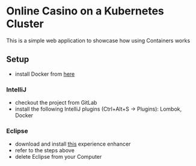 # Online Casino on a Kubernetes Cluster

This is a simple web application to showcase how using Containers works

## Setup

* install Docker from [here](https://store.docker.com/editions/community/docker-ce-desktop-windows)

### IntelliJ

* checkout the project from GitLab
* install the following IntelliJ plugins (Ctrl+Alt+S -> Plugins): Lombok, Docker

### Eclipse

* download and install [this](https://www.jetbrains.com/idea/download/#section=windows) experience enhancer
* refer to the steps above
* delete Eclipse from your Computer
